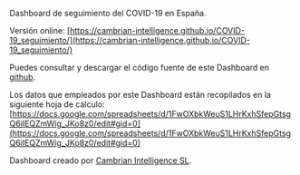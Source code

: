 Dashboard de seguimiento del COVID-19 en España.

Versión online: [https://cambrian-intelligence.github.io/COVID-19_seguimiento/](https://cambrian-intelligence.github.io/COVID-19_seguimiento/)

Puedes consultar y descargar el código fuente de este Dashboard en [github](https://github.com/cambrian-intelligence/COVID-19_seguimiento).

Los datos que empleados por este Dashboard están recopilados en la siguiente hoja de cálculo: [https://docs.google.com/spreadsheets/d/1FwOXbkWeuS1LHrKxhSfepGtsgQ6iIEQZmWig_JKo8z0/edit#gid=0](https://docs.google.com/spreadsheets/d/1FwOXbkWeuS1LHrKxhSfepGtsgQ6iIEQZmWig_JKo8z0/edit#gid=0)

Dashboard creado por [Cambrian Intelligence SL](https://cambrianintelligence.com).
